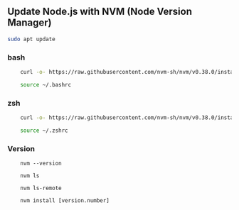 ## Update Node.js with NVM (Node Version Manager)

```bash
sudo apt update

```

### bash
```bash
    curl -o- https://raw.githubusercontent.com/nvm-sh/nvm/v0.38.0/install.sh | bash

    source ~/.bashrc
```

### zsh
```zsh
    curl -o- https://raw.githubusercontent.com/nvm-sh/nvm/v0.38.0/install.sh | zsh

    source ~/.zshrc 
```

### Version
```
    nvm --version

    nvm ls

    nvm ls-remote

    nvm install [version.number]
```

